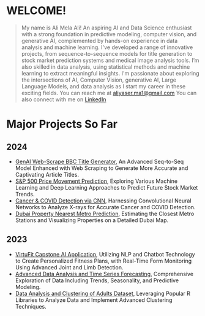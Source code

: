 # WELCOME!
> My name is Ali Mela Ali!
> An aspiring AI and Data Science enthusiast with a strong foundation in predictive modeling, computer vision, and generative AI, complemented by hands-on experience in data analysis and machine learning.
> I've developed a range of innovative projects, from sequence-to-sequence models for title generation to stock market prediction systems and medical image analysis tools. I’m also skilled in data analysis, using statistical methods and machine learning to extract meaningful insights.
> I'm passionate about exploring the intersections of AI, Computer Vision, generative AI, Large Language Models, and data analysis as I start my career in these exciting fields.
> You can reach me at aliyaser.ma1@gmail.com
> You can also connect with me on [LinkedIn](https://www.linkedin.com/in/ali-mela-ali/)


# Major Projects So Far

## 2024

- [GenAI Web-Scrape BBC Title Generator](https://github.com/ali-ma1/GenAI-Web-Scrape-BBC-Title-Generator), An Advanced Seq-to-Seq Model Enhanced with Web Scraping to Generate More Accurate and Captivating Article Titles.
- [S&P 500 Price Movement Prediction](https://github.com/ali-ma1/SP500-Price-Movement-Prediction), Exploring Various Machine Learning and Deep Learning Approaches to Predict Future Stock Market Trends.
- [Cancer & COVID Detection via CNN](https://github.com/ali-ma1/Cancer-COVID-Detection-via-CNN), Harnessing Convolutional Neural Networks to Analyze X-rays for Accurate Cancer and COVID Detection.
- [Dubai Property Nearest Metro Prediction](https://github.com/ali-ma1/Dubai-Property-Nearest-Metro-Prediction), Estimating the Closest Metro Stations and Visualizing Properties on a Detailed Dubai Map.
  
## 2023

- [VirtuFit Capstone AI Application](https://github.com/ali-ma1/VirtuFit-Capstone-AI-Application), Utilizing NLP and Chatbot Technology to Create Personalized Fitness Plans, with Real-Time Form Monitoring Using Advanced Joint and Limb Detection.
- [Advanced Data Analysis and Time Series Forecasting](https://github.com/ali-ma1/Advanced-Data-Analysis-and-Time-Series-Forecasting), Comprehensive Exploration of Data Including Trends, Seasonality, and Predictive Modeling.
- [Data Analysis and Clustering of Adults Dataset](https://github.com/ali-ma1/Data-Analysis-and-Clustering-of-Adults-Dataset), Leveraging Popular R Libraries to Analyze Data and Implement Advanced Clustering Techniques.

